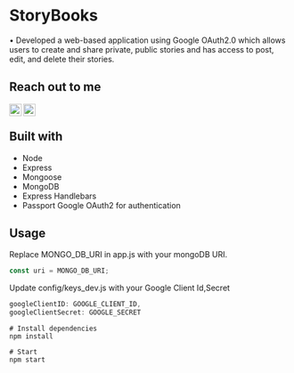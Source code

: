 # StoryBooks
•	Developed a web-based application using Google OAuth2.0 which allows users to create and share private, public stories and has access to post, edit, and delete their stories.

   
## Reach out to me
[<img align="left" alt="LinkedIn" width="22px" src="https://cdn.jsdelivr.net/npm/simple-icons@v3/icons/linkedin.svg" />](https://www.linkedin.com/in/shaik-adil/)
[<img align="left" alt="Gmail" width="22px" src="https://cdn.jsdelivr.net/npm/simple-icons@v3/icons/gmail.svg" />](<mailto:kshaik@uncc.edu>)

<br/>

## Built with
 - Node
 - Express
 - Mongoose
 - MongoDB
 - Express Handlebars
 - Passport Google OAuth2 for authentication
 
## Usage
 Replace MONGO_DB_URI in app.js with your mongoDB URI.
```javascript
const uri = MONGO_DB_URI;
```
Update config/keys_dev.js with your Google Client Id,Secret
 ```javascript
googleClientID: GOOGLE_CLIENT_ID,
googleClientSecret: GOOGLE_SECRET
```
 
```
# Install dependencies
npm install

# Start 
npm start
```

